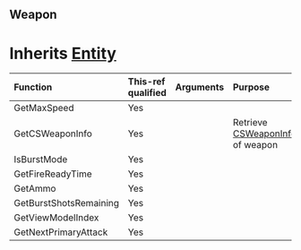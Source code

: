## Weapon

# Inherits [Entity](docs/types/../../Entity.md)

| Function | This-ref qualified | Arguments | Purpose |
| :-- | :-- | :-- | :-- |
| GetMaxSpeed | Yes | | |
| GetCSWeaponInfo | Yes | | Retrieve [CSWeaponInfo](docs/types/../../CSWeaponInfo.md) of weapon |
| IsBurstMode | Yes | | |
| GetFireReadyTime | Yes | | |
| GetAmmo | Yes | | |
| GetBurstShotsRemaining | Yes | | |
| GetViewModelIndex | Yes | | |
| GetNextPrimaryAttack | Yes | | |
